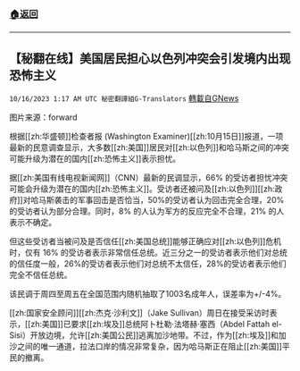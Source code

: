 ###  [:house:返回](README.md)
---


## 【秘翻在线】美国居民担心以色列冲突会引发境内出现恐怖主义
`10/16/2023 1:17 AM UTC 秘密翻譯組G-Translators` [轉載自GNews](https://gnews.org/articles/1838013)

图片来源：forward

根据[[zh:华盛顿]]检查者报 (Washington Examiner)[[zh:10月15日]]报道，一项最新的民意调查显示，大多数[[zh:美国]]居民对[[zh:以色列]]和哈马斯之间的冲突可能升级为潜在的国内[[zh:恐怖主义]]表示担忧。

据[[zh:美国有线电视新闻网]]（CNN）最新的民调显示，66% 的受访者担忧冲突可能会升级为潜在的国内[[zh:恐怖主义]]。受访者还被问及[[zh:以色列]][[zh:政府]]对哈马斯袭击的军事回击是否恰当，50%的受访者认为回击完全合理，20%的受访者认为部分合理。同时，8% 的人认为军方的反应完全不合理，21% 的人表示不确定。

但这些受访者当被问及是否信任[[zh:美国总统]]能够正确应对[[zh:以色列]]危机时，仅有 16% 的受访者表示非常信任总统。近三分之一的受访者表示他们对总统的信任度一般，26%的受访者表示他们对总统不太信任，28%的受访者表示他们完全不信任总统。

该民调于周四至周五在全国范围内随机抽取了1003名成年人，误差率为+/-4%。

[[zh:国家安全顾问]][[zh:杰克·沙利文]]（Jake Sullivan）周日在接受采访时表示，[[zh:美国]]已要求[[zh:埃及]]总统阿卜杜勒·法塔赫·塞西（Abdel Fattah el-Sisi）开放边境，允许[[zh:美国公民]]逃离加沙地带。不过，作为[[zh:埃及]]和加沙之间的唯一通道，拉法口岸的情况非常复杂，因为哈马斯正在阻止[[zh:美国]]平民的撤离。
